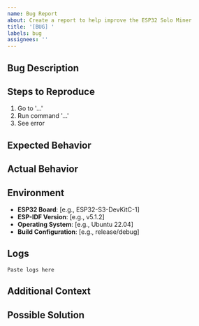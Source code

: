 ```yaml
---
name: Bug Report
about: Create a report to help improve the ESP32 Solo Miner
title: '[BUG] '
labels: bug
assignees: ''
---
```


## Bug Description
<!-- A clear and concise description of what the bug is -->

## Steps to Reproduce
1. Go to '...'
2. Run command '...'
3. See error

## Expected Behavior
<!-- What you expected to happen -->

## Actual Behavior
<!-- What actually happened -->

## Environment
- **ESP32 Board**: [e.g., ESP32-S3-DevKitC-1]
- **ESP-IDF Version**: [e.g., v5.1.2]
- **Operating System**: [e.g., Ubuntu 22.04]
- **Build Configuration**: [e.g., release/debug]

## Logs
<!-- Include relevant log output, serial monitor output, or error messages -->

```
Paste logs here
```

## Additional Context
<!-- Add any other context about the problem here -->

## Possible Solution
<!-- Optional: Suggest a fix or reason for the bug -->
